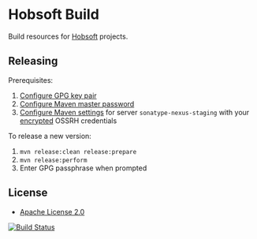 # Hobsoft Build

Build resources for [Hobsoft](http://www.hobsoft.org/) projects.

## Releasing

Prerequisites:

1. [Configure GPG key pair](https://central.sonatype.org/publish/requirements/gpg/)
1. [Configure Maven master password](https://maven.apache.org/guides/mini/guide-encryption.html#How_to_create_a_master_password)
1. [Configure Maven settings](https://central.sonatype.org/publish/publish-maven/#distribution-management-and-authentication) for server `sonatype-nexus-staging` with your [encrypted](https://maven.apache.org/guides/mini/guide-encryption.html#how-to-encrypt-server-passwords) OSSRH credentials

To release a new version:

1. `mvn release:clean release:prepare`
1. `mvn release:perform`
1. Enter GPG passphrase when prompted

## License

* [Apache License 2.0](http://www.apache.org/licenses/LICENSE-2.0.html)

[![Build Status](https://travis-ci.org/markhobson/hobsoft-build.svg?branch=master)](https://travis-ci.org/markhobson/hobsoft-build)
